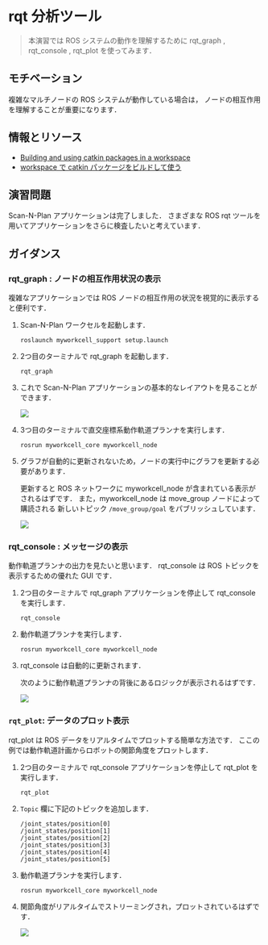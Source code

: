 # rqt 分析ツール

> 本演習では ROS システムの動作を理解するために
  rqt_graph ,
  rqt_console ,
  rqt_plot
  を使ってみます．


## モチベーション

複雑なマルチノードの ROS システムが動作している場合は，
ノードの相互作用を理解することが重要になります．


## 情報とリソース

* [Building and using catkin packages in a workspace](http://wiki.ros.org/catkin/Tutorials/using_a_workspace)
* [workspace で catkin パッケージをビルドして使う](http://wiki.ros.org/ja/catkin/Tutorials/using_a_workspace)


## 演習問題

Scan-N-Plan アプリケーションは完了しました．
さまざまな ROS rqt ツールを用いてアプリケーションをさらに検査したいと考えています．


## ガイダンス

### rqt_graph : ノードの相互作用状況の表示

複雑なアプリケーションでは ROS ノードの相互作用の状況を視覚的に表示すると便利です．

 1. Scan-N-Plan ワークセルを起動します．

    ```
    roslaunch myworkcell_support setup.launch
    ```

 1. 2つ目のターミナルで rqt_graph を起動します．

    ```
    rqt_graph
    ```

 1. これで Scan-N-Plan アプリケーションの基本的なレイアウトを見ることができます．

    ![](../../_static/basic_rqt_graph.png)

 1. 3つ目のターミナルで直交座標系動作軌道プランナを実行します．

    ```
    rosrun myworkcell_core myworkcell_node
    ```

 1. グラフが自動的に更新されないため，ノードの実行中にグラフを更新する必要があります．

    更新すると ROS ネットワークに myworkcell_node が含まれている表示がされるはずです．
    また，myworkcell_node は move_group ノードによって購読される
    新しいトピック `/move_group/goal` をパブリッシュしています．

    ![](../../_static/planned_rqt_graph.png)


### rqt_console : メッセージの表示

動作軌道プランナの出力を見たいと思います．
rqt_console は ROS トピックを表示するための優れた GUI です．

 1. 2つ目のターミナルで rqt_graph アプリケーションを停止して
    rqt_console を実行します．

    ```
    rqt_console
    ```

 1. 動作軌道プランナを実行します．

    ```
    rosrun myworkcell_core myworkcell_node
    ```

 1. rqt_console は自動的に更新されます．

    次のように動作軌道プランナの背後にあるロジックが表示されるはずです．

    ![](../../_static/rqt_console_output.png)


### `rqt_plot`: データのプロット表示

 rqt_plot は ROS データをリアルタイムでプロットする簡単な方法です．
 ここの例では動作軌道計画からロボットの関節角度をプロットします．

 1. 2つ目のターミナルで rqt_console アプリケーションを停止して
    rqt_plot を実行します．

    ```
    rqt_plot
    ```

 1. `Topic` 欄に下記のトピックを追加します．

    ```
    /joint_states/position[0]
    /joint_states/position[1]
    /joint_states/position[2]
    /joint_states/position[3]
    /joint_states/position[4]
    /joint_states/position[5]
    ```

 3. 動作軌道プランナを実行します．

    ```
    rosrun myworkcell_core myworkcell_node
    ```

 4. 関節角度がリアルタイムでストリーミングされ，プロットされているはずです．

    ![](../../_static/plot.png)
